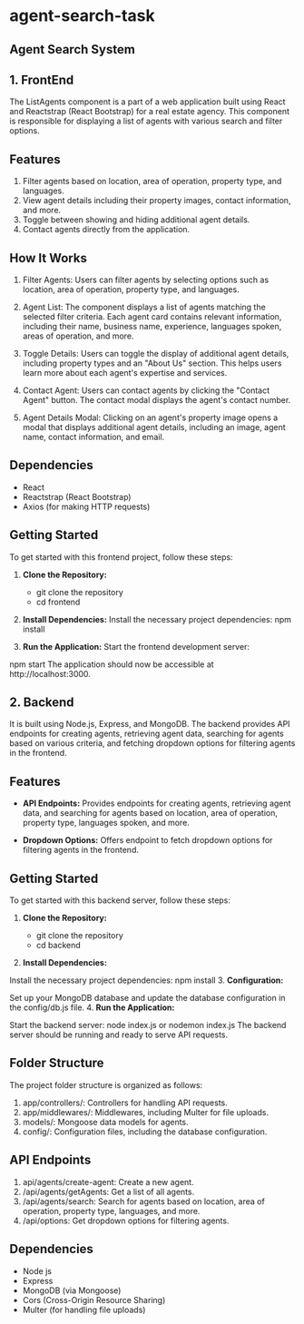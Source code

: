 # agent-search-task
##  Agent Search System
## 1. FrontEnd
The ListAgents component is a part of a web application built using React and Reactstrap (React Bootstrap) for a real estate agency. This component is responsible for displaying a list of agents with various search and filter options.

## Features
1. Filter agents based on location, area of operation, property type, and languages.
2. View agent details including their property images, contact information, and more.
3. Toggle between showing and hiding additional agent details.
4. Contact agents directly from the application.

## How It Works
1. Filter Agents: Users can filter agents by selecting options such as location, area of operation, property type, and languages.

2. Agent List: The component displays a list of agents matching the selected filter criteria. Each agent card contains relevant information, including their name, business name, experience, languages spoken, areas of operation, and more.

3. Toggle Details: Users can toggle the display of additional agent details, including property types and an "About Us" section. This helps users learn more about each agent's expertise and services.

4. Contact Agent: Users can contact agents by clicking the "Contact Agent" button. The contact modal displays the agent's contact number.

5. Agent Details Modal: Clicking on an agent's property image opens a modal that displays additional agent details, including an image, agent name, contact information, and email.

## Dependencies
- React
- Reactstrap (React Bootstrap)
- Axios (for making HTTP requests)

## Getting Started

To get started with this frontend project, follow these steps:

1. **Clone the Repository:**
   - git clone the repository
   - cd frontend
2. **Install Dependencies:**
Install the necessary project dependencies:
npm install

3. **Run the Application:**
Start the frontend development server:

npm start
The application should now be accessible at http://localhost:3000.

## 2. Backend
 It is built using Node.js, Express, and MongoDB. The backend provides API endpoints for creating agents, retrieving agent data, searching for agents based on various criteria, and fetching dropdown options for filtering agents in the frontend.
 ## Features

- **API Endpoints:** Provides endpoints for creating agents, retrieving agent data, and searching for agents based on location, area of operation, property type, languages spoken, and more.

- **Dropdown Options:** Offers endpoint to fetch dropdown options for filtering agents in the frontend.

## Getting Started

To get started with this backend server, follow these steps:

1. **Clone the Repository:**

   - git clone the repository
   - cd backend
2. **Install Dependencies:**

Install the necessary project dependencies:
npm install 
3. **Configuration:**

Set up your MongoDB database and update the database configuration in the config/db.js file.
4. **Run the Application:**

Start the backend server:
node index.js or nodemon index.js
The backend server should be running and ready to serve API requests.

## Folder Structure
The project folder structure is organized as follows:

1. app/controllers/: Controllers for handling API requests.
2. app/middlewares/: Middlewares, including Multer for file uploads.
3. models/: Mongoose data models for agents.
4. config/: Configuration files, including the database configuration.
## API Endpoints
1. api/agents/create-agent: Create a new agent.
2. /api/agents/getAgents: Get a list of all agents.
3. /api/agents/search: Search for agents based on location, area of operation, property type, languages, and more.
4. /api/options: Get dropdown options for filtering agents.

## Dependencies
- Node js
- Express
- MongoDB (via Mongoose)
- Cors (Cross-Origin Resource Sharing)
- Multer (for handling file uploads)

